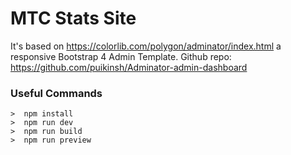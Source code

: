 # MTC Stats Site 
It's based on  https://colorlib.com/polygon/adminator/index.html a responsive Bootstrap 4 Admin Template. 
Github repo: https://github.com/puikinsh/Adminator-admin-dashboard



### Useful Commands

```
>  npm install
>  npm run dev
>  npm run build
>  npm run preview

```

